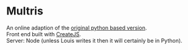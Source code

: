 # Multris
An online adaption of the [original python based version](https://github.com/turnipjs/Multiplayer-Tetris).  
Front end built with [CreateJS](http://www.createjs.com/).  
Server: Node (unless Louis writes it then it will certainly be in Python).
